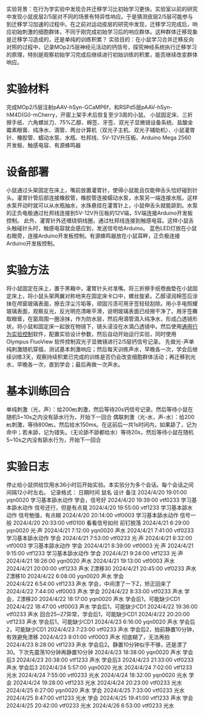实验背景：在行为学实验中发现合并迁移学习比初始学习更快。实验室以前的研究中发现小鼠皮层2/5层对不同的场景有特异性响应。于是猜测皮层2/5层可能参与到迁移学习加速的过程中。在之前对运动皮层的研究中发现，迁移学习完成后，响应初始刺激的细胞群体，不同于刚完成初始学习后的响应群体。这种群体迁移现象是迁移学习造成的，还是单纯的训练积累？
实验目的：在小鼠学习合并迁移反向对照的过程中，记录MOp2/5层神经元活动的钙信号，探究神经系统执行迁移学习的原理，特别是观察初始学习完成后继续进行初始训练的积累，能否继续改变群体响应。

# 实验材料
完成MOp2/5层注射pAAV-hSyn-GCaMP6f，和RSPd5层pAAV-hSyn-hM4D(Gi)-mCherry，开窗上架手术后恢复至少3周的小鼠。
小鼠固定床、三折擦手纸、六角螺丝刀、75%乙醇、棉签、牙签、双光子显微镜设备系统、盐酸金霉素眼膏、纯净水、滴管、两台计算机（双光子主机、双光子辅助机）、小鼠灌胃针、橡胶管、蠕动水泵、水瓶、杜邦线、5V-12V升压板、Arduino Mega 2560 开发板、触感电容、有源蜂鸣器

# 设备部署
小鼠通过头架固定在床上，嘴前放置灌胃针，使得小鼠能且仅能伸舌头恰好碰到针头。灌胃针管后部连接橡胶管，橡胶管连接蠕动水泵，水泵另一端连接水瓶，这样水泵开动时就可以从水瓶抽水，水珠悬挂在灌胃针上，小鼠伸舌头就能舔到。水泵的正负电极通过杜邦线连接到5V-12V升压板的12V端，5V端连接Arduino开发板控制。
此外，灌胃针外还缠绕铜线圈，通过杜邦线连接到触感电容。这样小鼠舌头触碰针头时，触感电容就会感应到，发送信号给Arduino。
蓝色LED灯放在小鼠右眼旁，连接Arduino开发板控制。有源蜂鸣器放在小鼠耳畔，正负极连接Arduino开发板控制。

# 实验方法
将小鼠固定在床上，置于黑箱中，灌胃针头对准嘴。将三折擦手纸卷曲垫在小鼠固定床上，将小鼠头架两翼对称地夹在固定床卡口中，螺丝旋紧。乙醇浸润棉签后涂抹在颅窗玻璃表面，擦去浮尘污垢等，顽固污渍可用牙签轻轻刮除。用小手电照耀玻璃表面，观察反光，反光明亮清晰平滑，说明玻璃表面已经擦干净了。用牙签蘸取眼膏，在窗周围一圈涂抹，作为防水层，然后用滴管滴入纯净水，形成凸透镜形状。将小鼠和固定床一起放在物镜下，镜头浸没在水滴凸透镜中。然后使用[通用行为实验控制](https://github.com/ShanghaitechGuanjisongLab/Generic-Behavioural-Experimental-Control)软件，配置实验设计参数，然后自动开始运行实验，同时使用 Olympus FluoView 软件控制双光子显微镜进行2/5层钙信号记录。
先做光-声单纯刺激随机穿插，测试基本刺激响应；然后每天训练声水，早晚各一次，学会后继续训练3天，观察持续积累已完成的训练是否仍会改变细胞群体活动；再迁移到光水，早晚各一次，直到学会；最后再做一次声水。

# 基本训练回合
单纯刺激（光，声）：给200㎳刺激，然后等待20s钙信号记录。然后等待小鼠在随机5~10s之内没有舔水行为，开始下一回合
偶联刺激（光-水，声-水）：给200㎳刺激，等待800㎳，然后给水150ms。在这前后一共1s时间内，如果舔了，记为命中；若未舔，记为错失。（无论舔不舔都给水）等待20s，然后等待小鼠在随机5~10s之内没有舔水行为，开始下一回合

# 实验日志
停止给小鼠供给饮用水36小时后开始实验。本实验分为多个会话。每个会话之间间隔12小时左右。
记录格式：
日期时间				鼠名	设计			备注
2024/4/20 19:01:00	yqn0020	学习基本舔水动作	学会，信号好
2024/4/20 19:39:00	vtf0233	学习基本舔水动作	信号还行，但是有点晃
2024/4/20 19:55:00	vtf1233	学习基本舔水动作	信号勉强，有点糊
2024/4/20 20:14:00	vtf0003	学习基本舔水动作	信号一般
2024/4/20 20:33:00	vtf0100	看看信号如何		前钉脱落
2024/4/21 6:29:00	yqn0020	光·声
2024/4/21 7:12:00	yqn0020	声水
2024/4/21 7:41:00	vtf0233	学习基本舔水动作	学会
2024/4/21 7:53:00	vtf0233	光·声
2024/4/21 8:32:00	vtf0003	学习基本舔水动作	学会
2024/4/21 8:39:00	vtf0003	光·声
2024/4/21 9:15:00	vtf1233	学习基本舔水动作	学会
2024/4/21 9:24:00	vtf1233	光·声
2024/4/21 18:26:00	yqn0020	声水
2024/4/21 19:13:00	vtf0003	声水
2024/4/21 20:00:00	vtf1233	声水				Z漂移30
2024/4/21 20:45:00	vtf0233	声水				Z漂移10
2024/4/22 6:08:00	yqn0020	声水				学会	
2024/4/22 6:54:00	vtf1233	声水				学会，中间漂了一下Z，矫正回来了
2024/4/22 7:44:00	vtf0003	声水				学会
2024/4/22 8:33:00	vtf0233	声水				学会，Z漂移20
2024/4/22 18:17:00	yqn0020	声水				学会后1，可能缺少CD1
2024/4/22 18:47:00	vtf0003	声水				学会后1，可能缺少CD1
2024/4/22 19:36:00	vtf0233	声水				回合25~27异常，学会后1，可能缺少CD1
2024/4/22 20:20:00	vtf1233	声水				学会后1，可能缺少CD1
2024/4/23 6:16:00	yqn0020	声水				学会后2，可能缺少CD1
2024/4/23 7:23:00	vtf0233	声水				学会后2，拍前静置10分钟，有效避免漂移
2024/4/23 8:01:00	vtf0003	声水				彻底糊了，无法再拍
2024/4/23 8:28:00	vtf1233	声水				学会后2。静置10分钟似乎不够，还是漂了30。下次先震荡10分钟再静置10分钟
2024/4/23 18:38:00	yqn0020	声水				学会后3
2024/4/23 20:38:00	vtf1233	声水				学会后3
2024/4/23 21:33:00	vtf0233	声水				学会后3
2024/4/24 5:57:00	yqn0020	光水
2024/4/24 7:02:00	vtf1233	光水
2024/4/24 7:55:00	vtf0233	光水
2024/4/24 18:32:00	yqn0020	光水				学会
2024/4/24 19:28:00	vtf1233	光水
2024/4/24 20:23:00	vtf0233	光水
2024/4/25 6:27:00	yqn0020	声水				学会
2024/4/25 7:33:00	vtf0233	光水
2024/4/25 8:47:00	vtf1233	光水				学会
2024/4/25 19:41:00	vtf1233	声水				学会
2024/4/25 20:42:00	vtf0233	光水
2024/4/26 6:53:00	vtf0233	光水